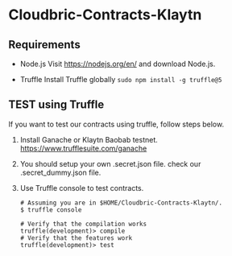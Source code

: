 # Cloudbric-Contracts-Klaytn

## Requirements

* Node.js
  Visit https://nodejs.org/en/ and download Node.js.

* Truffle
  Install Truffle globally
  `sudo npm install -g truffle@5`

## TEST using Truffle

If you want to test our contracts using truffle, follow steps below.

1. Install Ganache or Klaytn Baobab testnet.
   https://www.trufflesuite.com/ganache

2. You should setup your own .secret.json file. check our .secret_dummy.json file.

3. Use Truffle console to test contracts.

   ```
   # Assuming you are in $HOME/Cloudbric-Contracts-Klaytn/.
   $ truffle console
   
   # Verify that the compilation works
   truffle(development)> compile
   # Verify that the features work
   truffle(development)> test
   ```